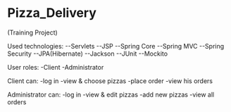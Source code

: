 # Pizza_Delivery
(Training Project)

Used technologies:
--Servlets
--JSP
--Spring Core
--Spring MVC
--Spring Security
--JPA(Hibernate)
--Jackson
--JUnit
--Mockito

User roles:
-Client
-Administrator

Client can:
-log in
-view & choose pizzas
-place order
-view his orders

Administrator can:
-log in
-view & edit pizzas
-add new pizzas
-view all orders

